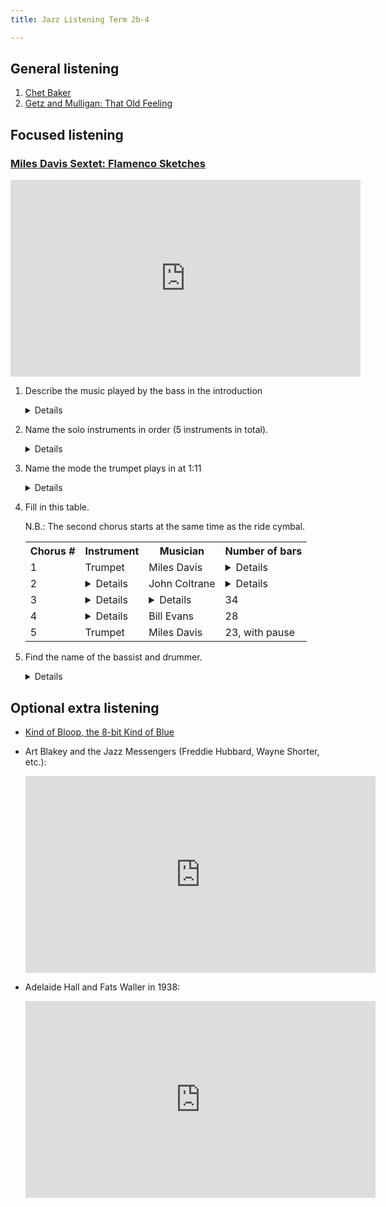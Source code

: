 ```yaml
---
title: Jazz Listening Term 2b-4

---
```


## General listening

<!-- 
* [Ella Fitzgerald: That Old Feeling](https://www.youtube.com/watch?v=Mh_-uUMvFg0)
* [Adelaide Hall & Fats Waller: That Old Feeling](https://www.youtube.com/watch?v=JZrKKs-gUds)
--> 
1. [Chet Baker](https://www.youtube.com/watch?v=-1Lchlw0GbI)
2. [Getz and Mulligan: That Old Feeling](https://www.youtube.com/watch?v=NVnDl6rJC9Q)


## Focused listening

### [Miles Davis Sextet: Flamenco Sketches](https://www.youtube.com/watch?v=nTwp1sgUJrM)


<iframe width="560" height="315" src="https://www.youtube.com/embed/nTwp1sgUJrM?start=0" title="YouTube video player" frameborder="0" allow="accelerometer; autoplay; clipboard-write; encrypted-media; gyroscope; picture-in-picture" allowfullscreen></iframe>



1. Describe the music played by the bass in the introduction

	<details>
	<ul>
	<li>Starts with an anacrusis</li>
	<li>Dotted minim and crotchet rhythm</li>
	<li>Often two notes at once</li>
	<li>Pedal note throughout introduction and into next section</li>
	<li>Focused on the tonic and dominant</li>
	</ul>
	</details>
	
2. Name the solo instruments in order (5 instruments in total).

	<details>
	<ol>
	<li>Trumpet</li>
	<li>Tenor saxophone</li>
	<li>Alto saxophone</li>
	</ol>
	</details>

3. Name the mode the trumpet plays in at 1:11

	<details>Phrygian.</details>
	
4. Fill in this table.

	N.B.: The second chorus starts at the same time as the ride cymbal.

	<table>
	<tr>
		<th>Chorus #</th><th>Instrument</th><th>Musician</th><th>Number of bars</th>
	</tr>
		
	<tr>
		<td>1</td>
		<td>Trumpet</td>
		<td>Miles Davis</td>
		<td><details>24</details></td>
	</tr>
		
	<tr>
		<td>2</td>
		<td><details>Tenor saxophone</details></td>
		<td>John Coltrane</td>
		<td><details>25</details></td>
	</tr>
		
	<tr>
		<td>3</td>
		<td><details>Alto saxophone</details></td>
		<td><details>Cannonball Adderley</details></td>
		<td>34</td>
	</tr>
		
	<tr>
		<td>4</td>
		<td><details>Piano</details></td>
		<td>Bill Evans</td>
		<td>28</td>
	</tr>
		
	<tr>
		<td>5</td>
		<td>Trumpet</td>
		<td>Miles Davis</td>
		<td>23, with pause</td>
	</tr>
		
	</table>
	
4. Find the name of the bassist and drummer.

	<details>Paul Chambers and Jimmy Cobb.</details>

	

## Optional extra listening

* [Kind of Bloop, the 8-bit Kind of Blue](https://kindofbloop.com/)
* Art Blakey and the Jazz Messengers (Freddie Hubbard, Wayne Shorter, etc.):

	<iframe width="560" height="315" src="https://www.youtube.com/embed/1oITDUn70uY" title="YouTube video player" frameborder="0" allow="accelerometer; autoplay; clipboard-write; encrypted-media; gyroscope; picture-in-picture" allowfullscreen></iframe>

* Adelaide Hall and Fats Waller in 1938:

	<iframe width="560" height="315" src="https://www.youtube.com/embed/JZrKKs-gUds" title="YouTube video player" frameborder="0" allow="accelerometer; autoplay; clipboard-write; encrypted-media; gyroscope; picture-in-picture" allowfullscreen></iframe>
	

